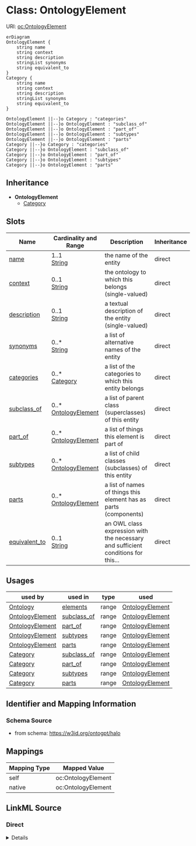 # Class: OntologyElement



URI: [oc:OntologyElement](http://w3id.org/ontogpt/ontology-class-templateOntologyElement)


```mermaid
erDiagram
OntologyElement {
    string name  
    string context  
    string description  
    stringList synonyms  
    string equivalent_to  
}
Category {
    string name  
    string context  
    string description  
    stringList synonyms  
    string equivalent_to  
}

OntologyElement ||--}o Category : "categories"
OntologyElement ||--}o OntologyElement : "subclass_of"
OntologyElement ||--}o OntologyElement : "part_of"
OntologyElement ||--}o OntologyElement : "subtypes"
OntologyElement ||--}o OntologyElement : "parts"
Category ||--}o Category : "categories"
Category ||--}o OntologyElement : "subclass_of"
Category ||--}o OntologyElement : "part_of"
Category ||--}o OntologyElement : "subtypes"
Category ||--}o OntologyElement : "parts"

```




## Inheritance
* **OntologyElement**
    * [Category](Category.md)



## Slots

| Name | Cardinality and Range | Description | Inheritance |
| ---  | --- | --- | --- |
| [name](name.md) | 1..1 <br/> [String](String.md) | the name of the entity | direct |
| [context](context.md) | 0..1 <br/> [String](String.md) | the ontology to which this belongs (single-valued) | direct |
| [description](description.md) | 0..1 <br/> [String](String.md) | a textual description of the entity (single-valued) | direct |
| [synonyms](synonyms.md) | 0..* <br/> [String](String.md) | a list of alternative names of the entity | direct |
| [categories](categories.md) | 0..* <br/> [Category](Category.md) | a list of the categories to which this entity belongs | direct |
| [subclass_of](subclass_of.md) | 0..* <br/> [OntologyElement](OntologyElement.md) | a list of parent class (superclasses) of this entity | direct |
| [part_of](part_of.md) | 0..* <br/> [OntologyElement](OntologyElement.md) | a list of things this element is part of | direct |
| [subtypes](subtypes.md) | 0..* <br/> [OntologyElement](OntologyElement.md) | a list of child classes (subclasses) of this entity | direct |
| [parts](parts.md) | 0..* <br/> [OntologyElement](OntologyElement.md) | a list of names of things this element has as parts (components) | direct |
| [equivalent_to](equivalent_to.md) | 0..1 <br/> [String](String.md) | an OWL class expression with the necessary and sufficient conditions for this... | direct |





## Usages

| used by | used in | type | used |
| ---  | --- | --- | --- |
| [Ontology](Ontology.md) | [elements](elements.md) | range | [OntologyElement](OntologyElement.md) |
| [OntologyElement](OntologyElement.md) | [subclass_of](subclass_of.md) | range | [OntologyElement](OntologyElement.md) |
| [OntologyElement](OntologyElement.md) | [part_of](part_of.md) | range | [OntologyElement](OntologyElement.md) |
| [OntologyElement](OntologyElement.md) | [subtypes](subtypes.md) | range | [OntologyElement](OntologyElement.md) |
| [OntologyElement](OntologyElement.md) | [parts](parts.md) | range | [OntologyElement](OntologyElement.md) |
| [Category](Category.md) | [subclass_of](subclass_of.md) | range | [OntologyElement](OntologyElement.md) |
| [Category](Category.md) | [part_of](part_of.md) | range | [OntologyElement](OntologyElement.md) |
| [Category](Category.md) | [subtypes](subtypes.md) | range | [OntologyElement](OntologyElement.md) |
| [Category](Category.md) | [parts](parts.md) | range | [OntologyElement](OntologyElement.md) |






## Identifier and Mapping Information







### Schema Source


* from schema: https://w3id.org/ontogpt/halo





## Mappings

| Mapping Type | Mapped Value |
| ---  | ---  |
| self | oc:OntologyElement |
| native | oc:OntologyElement |





## LinkML Source

<!-- TODO: investigate https://stackoverflow.com/questions/37606292/how-to-create-tabbed-code-blocks-in-mkdocs-or-sphinx -->

### Direct

<details>
```yaml
name: OntologyElement
from_schema: https://w3id.org/ontogpt/halo
rank: 1000
attributes:
  name:
    name: name
    description: the name of the entity
    from_schema: https://w3id.org/ontogpt/halo
    rank: 1000
    identifier: true
  context:
    name: context
    description: the ontology to which this belongs (single-valued)
    from_schema: https://w3id.org/ontogpt/halo
    rank: 1000
  description:
    name: description
    description: a textual description of the entity (single-valued)
    from_schema: https://w3id.org/ontogpt/halo
    rank: 1000
  synonyms:
    name: synonyms
    description: a list of alternative names of the entity
    from_schema: https://w3id.org/ontogpt/halo
    rank: 1000
    multivalued: true
  categories:
    name: categories
    description: a list of the categories to which this entity belongs
    from_schema: https://w3id.org/ontogpt/halo
    rank: 1000
    multivalued: true
    range: Category
  subclass_of:
    name: subclass_of
    description: a list of parent class (superclasses) of this entity
    from_schema: https://w3id.org/ontogpt/halo
    slot_uri: rdfs:subClassOf
    multivalued: true
    range: OntologyElement
  part_of:
    name: part_of
    description: a list of things this element is part of
    from_schema: https://w3id.org/ontogpt/halo
    slot_uri: BFO:0000050
    multivalued: true
    range: OntologyElement
  subtypes:
    name: subtypes
    description: a list of child classes (subclasses) of this entity
    from_schema: https://w3id.org/ontogpt/halo
    rank: 1000
    multivalued: true
    inverse: subclass_of
    range: OntologyElement
  parts:
    name: parts
    description: a list of names of things this element has as parts (components)
    from_schema: https://w3id.org/ontogpt/halo
    rank: 1000
    multivalued: true
    inverse: part_of
    range: OntologyElement
  equivalent_to:
    name: equivalent_to
    description: an OWL class expression with the necessary and sufficient conditions
      for this entity to be an instance of this class
    from_schema: https://w3id.org/ontogpt/halo
    rank: 1000
    range: string

```
</details>

### Induced

<details>
```yaml
name: OntologyElement
from_schema: https://w3id.org/ontogpt/halo
rank: 1000
attributes:
  name:
    name: name
    description: the name of the entity
    from_schema: https://w3id.org/ontogpt/halo
    rank: 1000
    identifier: true
    alias: name
    owner: OntologyElement
    domain_of:
    - OntologyElement
    range: string
  context:
    name: context
    description: the ontology to which this belongs (single-valued)
    from_schema: https://w3id.org/ontogpt/halo
    rank: 1000
    alias: context
    owner: OntologyElement
    domain_of:
    - OntologyElement
    range: string
  description:
    name: description
    description: a textual description of the entity (single-valued)
    from_schema: https://w3id.org/ontogpt/halo
    rank: 1000
    alias: description
    owner: OntologyElement
    domain_of:
    - OntologyElement
    range: string
  synonyms:
    name: synonyms
    description: a list of alternative names of the entity
    from_schema: https://w3id.org/ontogpt/halo
    rank: 1000
    multivalued: true
    alias: synonyms
    owner: OntologyElement
    domain_of:
    - OntologyElement
    range: string
  categories:
    name: categories
    description: a list of the categories to which this entity belongs
    from_schema: https://w3id.org/ontogpt/halo
    rank: 1000
    multivalued: true
    alias: categories
    owner: OntologyElement
    domain_of:
    - OntologyElement
    range: Category
  subclass_of:
    name: subclass_of
    description: a list of parent class (superclasses) of this entity
    from_schema: https://w3id.org/ontogpt/halo
    slot_uri: rdfs:subClassOf
    multivalued: true
    alias: subclass_of
    owner: OntologyElement
    domain_of:
    - OntologyElement
    range: OntologyElement
  part_of:
    name: part_of
    description: a list of things this element is part of
    from_schema: https://w3id.org/ontogpt/halo
    slot_uri: BFO:0000050
    multivalued: true
    alias: part_of
    owner: OntologyElement
    domain_of:
    - OntologyElement
    range: OntologyElement
  subtypes:
    name: subtypes
    description: a list of child classes (subclasses) of this entity
    from_schema: https://w3id.org/ontogpt/halo
    rank: 1000
    multivalued: true
    alias: subtypes
    owner: OntologyElement
    domain_of:
    - OntologyElement
    inverse: subclass_of
    range: OntologyElement
  parts:
    name: parts
    description: a list of names of things this element has as parts (components)
    from_schema: https://w3id.org/ontogpt/halo
    rank: 1000
    multivalued: true
    alias: parts
    owner: OntologyElement
    domain_of:
    - OntologyElement
    inverse: part_of
    range: OntologyElement
  equivalent_to:
    name: equivalent_to
    description: an OWL class expression with the necessary and sufficient conditions
      for this entity to be an instance of this class
    from_schema: https://w3id.org/ontogpt/halo
    rank: 1000
    alias: equivalent_to
    owner: OntologyElement
    domain_of:
    - OntologyElement
    range: string

```
</details>